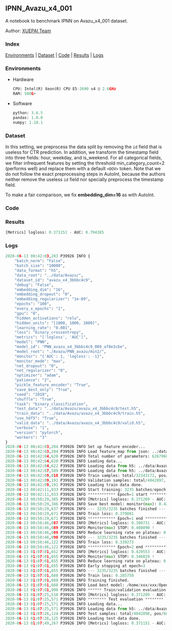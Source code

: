 ## IPNN_Avazu_x4_001 

A notebook to benchmark IPNN on Avazu_x4_001 dataset.

Author: [XUEPAI Team](https://github.com/xue-pai)


### Index
[Environments](#Environments) | [Dataset](#Dataset) | [Code](#Code) | [Results](#Results) | [Logs](#Logs)

### Environments
+ Hardware

  ```python
  CPU: Intel(R) Xeon(R) CPU E5-2690 v4 @ 2.6GHz
  RAM: 500G+
  ```
+ Software

  ```python
  python: 3.6.5
  pandas: 1.0.0
  numpy: 1.18.1
  ```

### Dataset
In this setting, we preprocess the data split by removing the ``id`` field that is useless for CTR prediction. In addition, we transform the timestamp field into three fields: hour, weekday, and is_weekend. For all categorical fields, we filter infrequent features by setting the threshold min_category_count=2 (performs well) and replace them with a default ``<OOV>`` token. Note that we do not follow the exact preprocessing steps in AutoInt, because the authors neither remove the useless ``id`` field nor specially preprocess the timestamp field.

To make a fair comparison, we fix **embedding_dim=16** as with AutoInt.


### Code


### Results
```python
[Metrics] logloss: 0.371151 - AUC: 0.794385
```


### Logs
```python
2020-06-13 00:42:03,203 P39926 INFO {
    "batch_norm": "False",
    "batch_size": "10000",
    "data_format": "h5",
    "data_root": "../data/Avazu/",
    "dataset_id": "avazu_x4_3bbbc4c9",
    "debug": "False",
    "embedding_dim": "16",
    "embedding_dropout": "0",
    "embedding_regularizer": "1e-09",
    "epochs": "100",
    "every_x_epochs": "1",
    "gpu": "0",
    "hidden_activations": "relu",
    "hidden_units": "[1000, 1000, 1000]",
    "learning_rate": "0.001",
    "loss": "binary_crossentropy",
    "metrics": "['logloss', 'AUC']",
    "model": "PNN",
    "model_id": "PNN_avazu_x4_3bbbc4c9_009_af8e3c6e",
    "model_root": "./Avazu/PNN_avazu/min2/",
    "monitor": "{'AUC': 1, 'logloss': -1}",
    "monitor_mode": "max",
    "net_dropout": "0",
    "net_regularizer": "0",
    "optimizer": "adam",
    "patience": "2",
    "pickle_feature_encoder": "True",
    "save_best_only": "True",
    "seed": "2019",
    "shuffle": "True",
    "task": "binary_classification",
    "test_data": "../data/Avazu/avazu_x4_3bbbc4c9/test.h5",
    "train_data": "../data/Avazu/avazu_x4_3bbbc4c9/train.h5",
    "use_hdf5": "True",
    "valid_data": "../data/Avazu/avazu_x4_3bbbc4c9/valid.h5",
    "verbose": "1",
    "version": "pytorch",
    "workers": "3"
}
2020-06-13 00:42:03,204 P39926 INFO Set up feature encoder...
2020-06-13 00:42:03,204 P39926 INFO Load feature_map from json: ../data/Avazu/avazu_x4_3bbbc4c9/feature_map.json
2020-06-13 00:42:04,620 P39926 INFO Total number of parameters: 62679601.
2020-06-13 00:42:04,620 P39926 INFO Loading data...
2020-06-13 00:42:04,622 P39926 INFO Loading data from h5: ../data/Avazu/avazu_x4_3bbbc4c9/train.h5
2020-06-13 00:42:07,589 P39926 INFO Loading data from h5: ../data/Avazu/avazu_x4_3bbbc4c9/valid.h5
2020-06-13 00:42:09,018 P39926 INFO Train samples: total/32343172, pos/5492052, neg/26851120, ratio/16.98%
2020-06-13 00:42:09,191 P39926 INFO Validation samples: total/4042897, pos/686507, neg/3356390, ratio/16.98%
2020-06-13 00:42:09,191 P39926 INFO Loading train data done.
2020-06-13 00:42:11,933 P39926 INFO Start training: 3235 batches/epoch
2020-06-13 00:42:11,933 P39926 INFO ************ Epoch=1 start ************
2020-06-13 00:50:29,385 P39926 INFO [Metrics] logloss: 0.371209 - AUC: 0.794282
2020-06-13 00:50:29,386 P39926 INFO Save best model: monitor(max): 0.423073
2020-06-13 00:50:29,637 P39926 INFO --- 3235/3235 batches finished ---
2020-06-13 00:50:29,671 P39926 INFO Train loss: 0.379881
2020-06-13 00:50:29,671 P39926 INFO ************ Epoch=1 end ************
2020-06-13 00:58:46,087 P39926 INFO [Metrics] logloss: 0.380731 - AUC: 0.788821
2020-06-13 00:58:46,089 P39926 INFO Monitor(max) STOP: 0.408090 !
2020-06-13 00:58:46,089 P39926 INFO Reduce learning rate on plateau: 0.000100
2020-06-13 00:58:46,090 P39926 INFO --- 3235/3235 batches finished ---
2020-06-13 00:58:46,122 P39926 INFO Train loss: 0.330273
2020-06-13 00:58:46,122 P39926 INFO ************ Epoch=2 end ************
2020-06-13 01:07:01,652 P39926 INFO [Metrics] logloss: 0.429553 - AUC: 0.775582
2020-06-13 01:07:01,655 P39926 INFO Monitor(max) STOP: 0.346029 !
2020-06-13 01:07:01,655 P39926 INFO Reduce learning rate on plateau: 0.000010
2020-06-13 01:07:01,655 P39926 INFO Early stopping at epoch=3
2020-06-13 01:07:01,655 P39926 INFO --- 3235/3235 batches finished ---
2020-06-13 01:07:01,688 P39926 INFO Train loss: 0.285750
2020-06-13 01:07:01,688 P39926 INFO Training finished.
2020-06-13 01:07:01,688 P39926 INFO Load best model: /home/xxx/xxx/OpenCTR1030/benchmarks/Avazu/PNN_avazu/min2/avazu_x4_3bbbc4c9/PNN_avazu_x4_3bbbc4c9_009_af8e3c6e_model.ckpt
2020-06-13 01:07:01,998 P39926 INFO ****** Train/validation evaluation ******
2020-06-13 01:07:25,518 P39926 INFO [Metrics] logloss: 0.371209 - AUC: 0.794282
2020-06-13 01:07:25,571 P39926 INFO ******** Test evaluation ********
2020-06-13 01:07:25,571 P39926 INFO Loading data...
2020-06-13 01:07:25,571 P39926 INFO Loading data from h5: ../data/Avazu/avazu_x4_3bbbc4c9/test.h5
2020-06-13 01:07:26,124 P39926 INFO Test samples: total/4042898, pos/686507, neg/3356391, ratio/16.98%
2020-06-13 01:07:26,125 P39926 INFO Loading test data done.
2020-06-13 01:07:49,267 P39926 INFO [Metrics] logloss: 0.371151 - AUC: 0.794385
```
